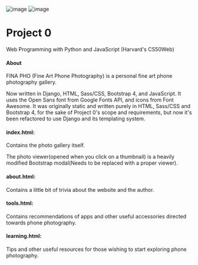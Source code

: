 ![image](https://user-images.githubusercontent.com/18584014/62817045-9f667280-bb06-11e9-9836-41c42e8e4ff0.png)
![image](https://user-images.githubusercontent.com/18584014/62817053-b4db9c80-bb06-11e9-8031-953dcd4b977c.png)


# Project 0

Web Programming with Python and JavaScript (Harvard's CS50Web)

#### About
FINA PHO (Fine Art Phone Photography) is a personal fine art phone photography gallery.

Now written in Django, HTML, Sass/CSS, Bootstrap 4, and JavaScript. It uses the Open Sans font from Google Fonts API, and icons from Font Awesome.
It was originally static and written purely in HTML, Sass/CSS and Bootstrap 4, for the sake of Project 0's scope and requirements, but now it's been refactored to use Django and its templating system.

#### index.html:
Contains the photo gallery itself.

The photo viewer(opened when you click on a thumbnail) is a heavily modified Bootstrap modal(Needs to be replaced with a proper viewer).

#### about.html:
Contains a little bit of trivia about the website and the author.

#### tools.html:
Contains recommendations of apps and other useful accessories directed towards phone photography.

#### learning.html:
Tips and other useful resources for those wishing to start exploring phone photography.
